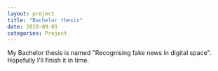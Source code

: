 ```yaml
---
layout: project
title: "Bachelor thesis"
date: 2018-09-01
categories: Project
---
```

My Bachelor thesis is named "Recognising fake news in digital space". Hopefully I'll finish it in time.
<script src="//www.powr.io/powr.js?external-type=html"></script> 
 <div class="powr-countdown-timer" id="25717c01_1551956370"></div>